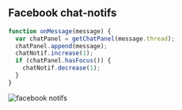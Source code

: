 ## Facebook chat-notifs

```js
function onMessage(message) {
  var chatPanel = getChatPanel(message.thread);
  chatPanel.append(message);
  chatNotif.increase(1);
  if (chatPanel.hasFocus()) {
    chatNotif.decrease(1);
  }
}
```

<img alt="facebook notifs" src="images/facebook/facebook-notifications.gif">

